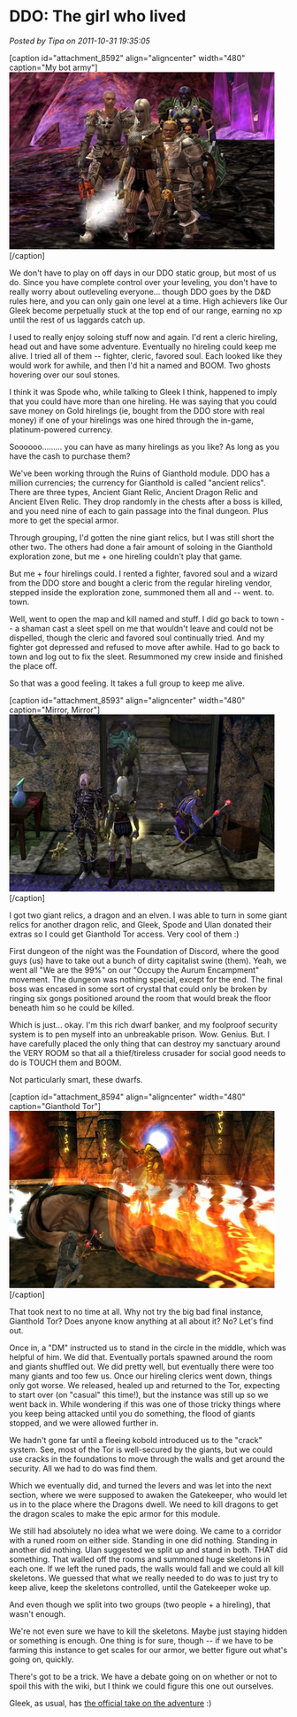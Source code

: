 # DDO: The girl who lived

*Posted by Tipa on 2011-10-31 19:35:05*

[caption id="attachment\_8592" align="aligncenter" width="480" caption="My bot army"][![](../uploads/2011/10/dndclient-2011-10-30-20-06-40-57-480x320.jpg "My bot army")](../uploads/2011/10/dndclient-2011-10-30-20-06-40-57.jpg)[/caption]

We don't have to play on off days in our DDO static group, but most of us do. Since you have complete control over your leveling, you don't have to really worry about outleveling everyone... though DDO goes by the D&D rules here, and you can only gain one level at a time. High achievers like Our Gleek become perpetually stuck at the top end of our range, earning no xp until the rest of us laggards catch up.

I used to really enjoy soloing stuff now and again. I'd rent a cleric hireling, head out and have some adventure. Eventually no hireling could keep me alive. I tried all of them -- fighter, cleric, favored soul. Each looked like they would work for awhile, and then I'd hit a named and BOOM. Two ghosts hovering over our soul stones.

I think it was Spode who, while talking to Gleek I think, happened to imply that you could have more than one hireling. He was saying that you could save money on Gold hirelings (ie, bought from the DDO store with real money) if one of your hirelings was one hired through the in-game, platinum-powered currency.

Soooooo......... you can have as many hirelings as you like? As long as you have the cash to purchase them?

We've been working through the Ruins of Gianthold module. DDO has a million currencies; the currency for Gianthold is called "ancient relics". There are three types, Ancient Giant Relic, Ancient Dragon Relic and Ancient Elven Relic. They drop randomly in the chests after a boss is killed, and you need nine of each to gain passage into the final dungeon. Plus more to get the special armor.

Through grouping, I'd gotten the nine giant relics, but I was still short the other two. The others had done a fair amount of soloing in the Gianthold exploration zone, but me + one hireling couldn't play that game.

But me + four hirelings could. I rented a fighter, favored soul and a wizard from the DDO store and bought a cleric from the regular hireling vendor, stepped inside the exploration zone, summoned them all and -- went. to. town.

Well, went to open the map and kill named and stuff. I did go back to town -- a shaman cast a sleet spell on me that wouldn't leave and could not be dispelled, though the cleric and favored soul continually tried. And my fighter got depressed and refused to move after awhile. Had to go back to town and log out to fix the sleet. Resummoned my crew inside and finished the place off. 

So that was a good feeling. It takes a full group to keep me alive.

[caption id="attachment\_8593" align="aligncenter" width="480" caption="Mirror, Mirror"][![](../uploads/2011/10/dndclient-2011-10-30-23-04-28-57-480x320.jpg "Mirror, Mirror")](../uploads/2011/10/dndclient-2011-10-30-23-04-28-57.jpg)[/caption]

I got two giant relics, a dragon and an elven. I was able to turn in some giant relics for another dragon relic, and Gleek, Spode and Ulan donated their extras so I could get Gianthold Tor access. Very cool of them :)

First dungeon of the night was the Foundation of Discord, where the good guys (us) have to take out a bunch of dirty capitalist swine (them). Yeah, we went all "We are the 99%" on our "Occupy the Aurum Encampment" movement. The dungeon was nothing special, except for the end. The final boss was encased in some sort of crystal that could only be broken by ringing six gongs positioned around the room that would break the floor beneath him so he could be killed.

Which is just... okay. I'm this rich dwarf banker, and my foolproof security system is to pen myself into an unbreakable prison. Wow. Genius. But. I have carefully placed the only thing that can destroy my sanctuary around the VERY ROOM so that all a thief/tireless crusader for social good needs to do is TOUCH them and BOOM.

Not particularly smart, these dwarfs.

[caption id="attachment\_8594" align="aligncenter" width="480" caption="Gianthold Tor"][![](../uploads/2011/10/dndclient-2011-10-30-23-22-59-86-480x320.jpg "Gianthold Tor")](../uploads/2011/10/dndclient-2011-10-30-23-22-59-86.jpg)[/caption]

That took next to no time at all. Why not try the big bad final instance, Gianthold Tor? Does anyone know anything at all about it? No? Let's find out.

Once in, a "DM" instructed us to stand in the circle in the middle, which was helpful of him. We did that. Eventually portals spawned around the room and giants shuffled out. We did pretty well, but eventually there were too many giants and too few us. Once our hireling clerics went down, things only got worse. We released, healed up and returned to the Tor, expecting to start over (on "casual" this time!), but the instance was still up so we went back in. While wondering if this was one of those tricky things where you keep being attacked until you do something, the flood of giants stopped, and we were allowed further in.

We hadn't gone far until a fleeing kobold introduced us to the "crack" system. See, most of the Tor is well-secured by the giants, but we could use cracks in the foundations to move through the walls and get around the security. All we had to do was find them.

Which we eventually did, and turned the levers and was let into the next section, where we were supposed to awaken the Gatekeeper, who would let us in to the place where the Dragons dwell. We need to kill dragons to get the dragon scales to make the epic armor for this module.

We still had absolutely no idea what we were doing. We came to a corridor with a runed room on either side. Standing in one did nothing. Standing in another did nothing. Ulan suggested we split up and stand in both. THAT did something. That walled off the rooms and summoned huge skeletons in each one. If we left the runed pads, the walls would fall and we could all kill skeletons. We guessed that what we really needed to do was to just try to keep alive, keep the skeletons controlled, until the Gatekeeper woke up.

And even though we split into two groups (two people + a hireling), that wasn't enough.

We're not even sure we have to kill the skeletons. Maybe just staying hidden or something is enough. One thing is for sure, though -- if we have to be farming this instance to get scales for our armor, we better figure out what's going on, quickly.

There's got to be a trick. We have a debate going on on whether or not to spoil this with the wiki, but I think we could figure this one out ourselves.

Gleek, as usual, has [the official take on the adventure](http://happyduelingddo.blogspot.com/2011/10/relic-up-and-get-down-gianthold.html) :) 
